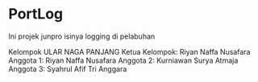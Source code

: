# PortLog
Ini projek junpro isinya logging di pelabuhan

Kelompok ULAR NAGA PANJANG
Ketua Kelompok: Riyan Naffa Nusafara
Anggota 1: Riyan Naffa Nusafara
Anggota 2: Kurniawan Surya Atmaja
Anggota 3: Syahrul Afif Tri Anggara
